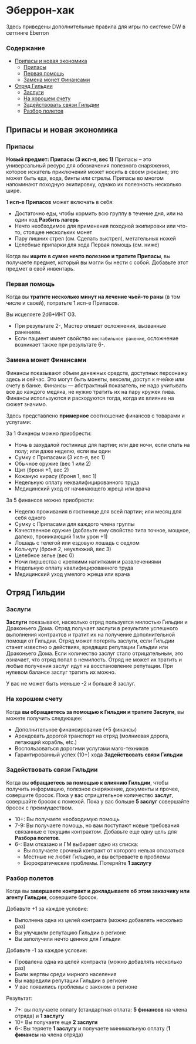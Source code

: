 # Эберрон-хак

Здесь приведены дополнительные правила для игры по системе DW в сеттинге Eberron

### Содержание

* [Припасы и новая экономика](#припасы-и-новая-экономика)
  * [Припасы](#припасы)
  * [Первая помощь](#первая-помощь)
  * [Замена монет Финансами](#замена-монет-Финансами)
* [Отряд Гильдии](#отряд-гильдии)
  * [Заслуги](#заслуги)
  * [На хорошем счету](#на-хорошем-счету)
  * [Задействовать связи Гильдии](#задействовать-связи-Гильдии)
  * [Разбор полетов](#разбор-полетов)    

## Припасы и новая экономика

### Припасы

**Новый предмет: Припасы (3 исп-я, вес 1)**
Припасы – это универсальный ресурс для обозначения полезного снаряжения, которое искатель приключений может носить в своем рюкзаке; это может быть еда, вода, бинты или стрелы. 
Припасы во многом напоминают походную экипировку, однако их полезность несколько шире.

**1 исп-е Припасов** может включать в себя:
* Достаточно еды, чтобы кормить всю группу в течение дня, или на один ход **Разбить лагерь**
* Нечто необходимое для применения походной экипировки или что-то, стоящее нескольких монет
* Пару лишних стрел (см. Сделать выстрел), метательных ножей
* Целебные припарки для хода Первая помощь (см. ниже)

Когда вы **ищите в сумке нечто полезное и тратите Припасы**, вы получаете предмет, который вы могли бы нести с собой. Добавьте этот предмет в свой инвентарь.

### Первая помощь
Когда вы **тратите несколько минут на лечение чьей-то раны** (в том числе и своей), потратьте 1 исп-е Припасов.

Вы исцеляете 2d6+ИНТ ОЗ. 
* При результате 2-, Мастер опишет осложнения, вызванные ранением. 
* Если пациент имеет свойство `нестабильное ранение`, осложнение возникает также при результате 6-.

### Замена монет Финансами

Финансы показывают объем денежных средств, доступных персонажу здесь и сейчас. Это могут быть монеты, вексели, доступ к ячейке или счету в банке.
Финансы — абстрактный показатель, не надо учитывать все до каждого медяка, не нужно тратить их на пару кружек пива. Финансы используются и расходуются тогда, когда их влияние на сюжет значимо.

Здесь представлено **примерное** соотношение финансов с товарами и услугами:

За 1 Финансы можно приобрести:

* Ночь в захудалой гостинице для партии; или две ночи, если спать на полу; или даже неделю, если вы один
* Сумку с Припасами (3 исп-я, вес 1)
* Обычное оружие (вес 1 или 2)
* Щит (броня +1, вес 2)
* Кожаную кирасу (броня 1, вес 1)
* Недельную оплату неквалифицированного труда
* Медицинский уход от начинающего жреца или врача

За 5 финансов можно приобрести:

* Неделю проживания в гостинице для всей партии; или месяц для себя одного
* Сумку с Припасами для каждого члена группы
* Качественное оружие (добавьте ему свойство типа точное, мощное, далеко, проникающий 1 или урон +1)
* Лошадь с телегой или ездовую лошадь с седлом
* Кольчугу (броня 2, неуклюжий, вес 3)
* Целебное зелье (вес 0)
* Ночи пиршества с крепкими напитками и развлечениями
* Недельную оплату квалифицированного труда
* Медицинский уход умелого жреца или врача

## Отряд Гильдии

### Заслуги

**Заслуги** показывают, насколько отряд пользуется милостью Гильдии и Драконьего Дома. Отряд получает заслуги в результате успешного выполнения контрактов и тратит их на получение дополнительной помощи от Гильдии. Отряд может потерять заслуги, если Гильдии станет известно о действиях, вредящих репутации Гильдии или Драконьего Дома. Если количество заслуг стало отрицательным, это означает, что отряд попал в немилость. Отряд не может их тратить и любые получения заслуг идут на восстановление репутации. При нулевом балансе заслуг тратить их можно.

У вас не может быть меньше -2 и больше 8 заслуг.

### На хорошем счету

Когда **вы обращаетесь за помощью к Гильдии и тратите Заслуги**, вы можете получить следующее:

* Дополнительное финансирование (+5 финансы)
* Арендовать дорогой транспорт на отряд (молниевая дорога, летающий корабль, etc.)
* Воспользоваться дорогими услугами маго-техников   
* Гарантированный успех (10+) хода **Задействовать связи Гильдии**

### Задействовать связи Гильдии

Когда вы **обращаетесь за помощью к влиянию Гильдии**, чтобы получить информацию, полезное снаряжение, документы и прочее, совершите бросок. 
Пока у вас отрицательное количество **заслуг**, совершайте бросок с помехой. Пока у вас больше **5 заслуг** совершайте бросок с преимуществом.

* 10+: Вы получаете необходимую помощь
* 7-9: Вы получаете помощь, но вам поступают новые требования связанные с текущим контрактом. Добавьте еще одну цель для **Разбора полетов**.
* 6-: Вам отказано и ГМ выбирает одно из списка: 
  * Вы получаете срочный контракт от которого нельзя отказаться
  * Местные не любят Гильдию, и вы встреваете в проблемы
  * Бюрократические проблемы. Потеряйте **1 заслугу**  

### Разбор полетов

Когда вы **завершаете контракт и докладываете об этом заказчику или агенту Гильдии**, совершите бросок.

Добавьте +1 за каждое условие:
* Выполнена одна из целей контракта (можно добавлять несколько раз)
* Вы улучшили репутацию Гильдии в регионе
* Вы заполучили нечто ценное для Гильдии

Добавьте -1 за каждое условие:
* Провалена одна из целей контракта (можно добавлять несколько раз)
* Были жертвы среди мирного населения
* Вы навредили репутации Гильдии в регионе
* У вас появились проблемы с законом в регионе

Результат:

* 7+: вы получаете оплату (стандартная оплата: **5 финансов** на члена отряда) и **1 заслугу**
* 10+ Вы получаете еще **2 заслуги**
* 6-: Вы теряете **1 заслугу** и получаете минимальную оплату (**1 финансы** на члена отряда)